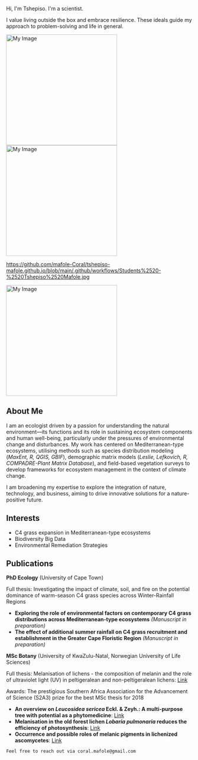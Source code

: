 Hi, I'm Tshepiso. I'm a scientist.                                                                                                                                              

I value living outside the box and embrace resilience. These ideals guide my approach to problem-solving and life in general.

<img src= "https://github.com/mafole-Coral/tshepiso-mafole.github.io/blob/main/.github/workflows/Students%2520-%2520Tshepiso%2520Mafole.jpg" raw=true alt="My Image" width="300">


<img src="https://github.com/mafole-Coral/tshepiso-mafole.github.io/blob/main/.github/workflows/image.jpg" raw=true alt="My Image" width="300">

https://github.com/mafole-Coral/tshepiso-mafole.github.io/blob/main/.github/workflows/Students%2520-%2520Tshepiso%2520Mafole.jpg

<img src="https://raw.githubusercontent.com/mafole-Coral/tshepiso-mafole.github.io/blob/main/.github/workflows/Students%2520-%2520Tshepiso%2520Mafole.jpg?raw=true" alt="My Image" width="300">


## About Me
I am an ecologist driven by a passion for understanding the natural environment—its functions and its role in sustaining ecosystem components and human well-being, particularly under the pressures of environmental change and disturbances. My work has centered on Mediterranean-type ecosystems, utilising methods such as species distribution modeling (*MaxEnt, R, QGIS, GBIF*), demographic matrix models (*Leslie, Lefkovich, R, COMPADRE-Plant Matrix Database*), and field-based vegetation surveys to develop frameworks for ecosystem management in the context of climate change.

I am broadening my expertise to explore the integration of nature, technology, and business, aiming to drive innovative solutions for a nature-positive future.

## Interests
- C4 grass expansion in Mediterranean-type ecosystems
- Biodiversity Big Data
- Environmental Remediation Strategies


## Publications
**PhD Ecology** (University of Cape Town)

Full thesis: Investigating the impact of climate, soil, and fire on the potential dominance of warm-season C4 grass species across Winter-Rainfall Regions

- **Exploring the role of environmental factors on contemporary C4 grass distributions across Mediterranean-type ecosystems** *(Manuscript in preparation)*
- **The effect of additional summer rainfall on C4 grass recruitment and establishment in the Greater Cape Floristic Region** *(Manuscript in preparation)*




**MSc Botany** (University of KwaZulu-Natal, Norwegian University of Life Sciences) 

Full thesis: Melanisation of lichens - the composition of melanin and the role of ultraviolet light (UV) in peltigeralean and non-peltigeralean lichens:
[Link](https://doi.org/10.1016/j.jep.2017.03.044)

Awards: The prestigious Southern Africa Association for the Advancement of Science (S2A3) prize for the best MSc thesis for 2018

- **An overview on *Leucosidea sericea* Eckl. & Zeyh.: A multi-purpose tree with potential as a phytomedicine**: [Link](https://doi.org/10.1016/j.jep.2017.03.044)
- **Melanisation in the old forest lichen *Lobaria pulmonaria* reduces the efficiency of photosynthesis**: [Link](https://doi.org/10.1016/j.funeco.2017.07.004)
- **Occurrence and possible roles of melanic pigments in lichenized ascomycetes**: [Link](https://doi.org/10.1016/j.fbr.2018.10.002)






`Feel free to reach out via coral.mafole@gmail.com`
